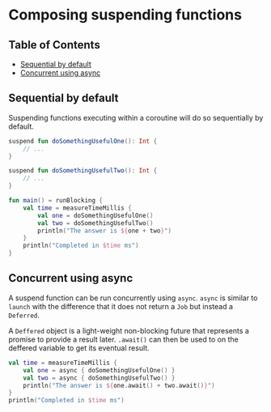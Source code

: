 # Composing suspending functions

## Table of Contents
* [Sequential by default](#sequential-by-default)
* [Concurrent using async](#Concurrent-using-async)

## Sequential by default

Suspending functions executing within a coroutine will do so sequentially by default.

```kotlin
suspend fun doSomethingUsefulOne(): Int {
    // ...
}

suspend fun doSomethingUsefulTwo(): Int {
    // ...
}

fun main() = runBlocking {
    val time = measureTimeMillis {
        val one = doSomethingUsefulOne()
        val two = doSomethingUsefulTwo()
        println("The answer is ${one + two}")
    }
    println("Completed in $time ms")
}
```

## Concurrent using async

A suspend function can be run concurrently using `async`. `async` is similar to `launch` with
the difference that it does not return a `Job` but instead a `Deferred`.

A `Deffered` object is a light-weight non-blocking future that represents a promise to
provide a result later. `.await()` can then be used to on the deffered variable to get
its eventual result.

```kotlin
val time = measureTimeMillis {
    val one = async { doSomethingUsefulOne() }
    val two = async { doSomethingUsefulTwo() }
    println("The answer is ${one.await() + two.await()}")
}
println("Completed in $time ms")
```
